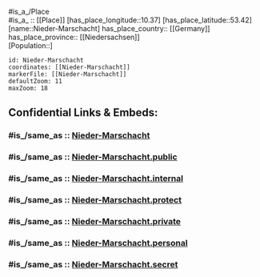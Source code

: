 ﻿---
confidential: public
isDeleted: false
location:
- 53.42
- 10.37
mapmarker: city
mapzoom:
- 7
- 12
SpocWebEntityId: 32898
tags:
- geo/City
type: City
---

#is_a_/Place  
#is_a_ :: [[Place]] 
[has_place_longitude::10.37] 
[has_place_latitude::53.42] 
[name::Nieder-Marschacht] 
has_place_country:: [[Germany]]  
has_place_province:: [[Niedersachsen]]  
[Population::] 



```leaflet
id: Nieder-Marschacht
coordinates: [[Nieder-Marschacht]] 
markerFile: [[Nieder-Marschacht]] 
defaultZoom: 11 
maxZoom: 18
```


## Confidential Links & Embeds: 

### #is_/same_as :: [Nieder-Marschacht](/_Standards/Earth/Continent/Europe/Europe~Central/Germany/Germany~West/Niedersachsen/counties~Niedersachsen/Harburg/cities~Harburg/Elbmarsch/Nieder-Marschacht.md) 

### #is_/same_as :: [Nieder-Marschacht.public](/_public/Earth/Continent/Europe/Europe~Central/Germany/Germany~West/Niedersachsen/counties~Niedersachsen/Harburg/cities~Harburg/Elbmarsch/Nieder-Marschacht.public.md) 

### #is_/same_as :: [Nieder-Marschacht.internal](/_internal/Earth/Continent/Europe/Europe~Central/Germany/Germany~West/Niedersachsen/counties~Niedersachsen/Harburg/cities~Harburg/Elbmarsch/Nieder-Marschacht.internal.md) 

### #is_/same_as :: [Nieder-Marschacht.protect](/_protect/Earth/Continent/Europe/Europe~Central/Germany/Germany~West/Niedersachsen/counties~Niedersachsen/Harburg/cities~Harburg/Elbmarsch/Nieder-Marschacht.protect.md) 

### #is_/same_as :: [Nieder-Marschacht.private](/_private/Earth/Continent/Europe/Europe~Central/Germany/Germany~West/Niedersachsen/counties~Niedersachsen/Harburg/cities~Harburg/Elbmarsch/Nieder-Marschacht.private.md) 

### #is_/same_as :: [Nieder-Marschacht.personal](/_personal/Earth/Continent/Europe/Europe~Central/Germany/Germany~West/Niedersachsen/counties~Niedersachsen/Harburg/cities~Harburg/Elbmarsch/Nieder-Marschacht.personal.md) 

### #is_/same_as :: [Nieder-Marschacht.secret](/_secret/Earth/Continent/Europe/Europe~Central/Germany/Germany~West/Niedersachsen/counties~Niedersachsen/Harburg/cities~Harburg/Elbmarsch/Nieder-Marschacht.secret.md)

